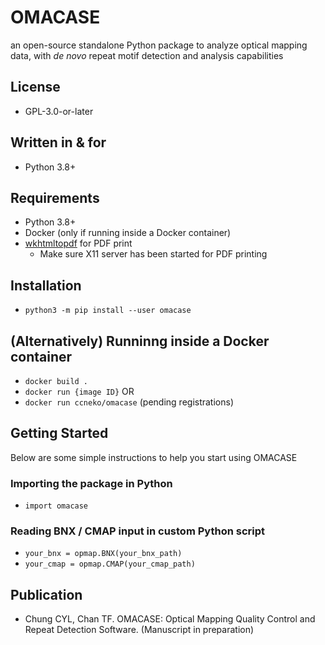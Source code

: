 # OMACASE
an open-source standalone Python package to analyze optical mapping data, with _de novo_ repeat motif detection and analysis capabilities

## License
- GPL-3.0-or-later

## Written in & for
- Python 3.8+

## Requirements
- Python 3.8+
- Docker (only if running inside a Docker container)
- [wkhtmltopdf](https://github.com/JazzCore/python-pdfkit/wiki/Installing-wkhtmltopdf) for PDF print
    - Make sure X11 server has been started for PDF printing

## Installation
- `python3 -m pip install --user omacase`

## (Alternatively) Runninng inside a Docker container
- `docker build .`
- `docker run {image ID}`
OR
- `docker run ccneko/omacase` (pending registrations)

## Getting Started
Below are some simple instructions to help you start using OMACASE

### Importing the package in Python
- `import omacase`

### Reading BNX / CMAP input in custom Python script
- `your_bnx = opmap.BNX(your_bnx_path)`
- `your_cmap = opmap.CMAP(your_cmap_path)`

## Publication
- Chung CYL, Chan TF. OMACASE: Optical Mapping Quality Control and Repeat Detection Software. (Manuscript in preparation) 

